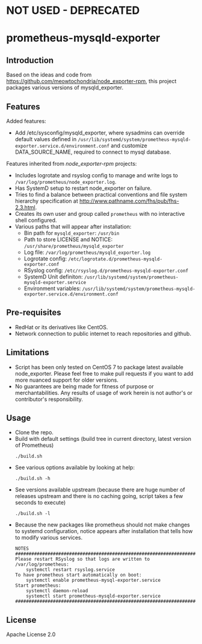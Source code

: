 # NOT USED - DEPRECATED

# prometheus-mysqld-exporter

## Introduction

Based on the ideas and code from https://github.com/meowtochondria/node_exporter-rpm, this project packages various versions of mysqld_exporter.

## Features

Added features:
* Add /etc/sysconfig/mysqld_exporter, where sysadmins can override default values defined in `/usr/lib/systemd/system/prometheus-mysqld-exporter.service.d/environment.conf` and customize DATA_SOURCE_NAME, required to connect to mysql database.

Features inherited from *node_exporter-rpm* projects:
* Includes logrotate and rsyslog config to manage and write logs to `/var/log/prometheus/node_exporter.log`.
* Has SystemD setup to restart node_exporter on failure.
* Tries to find a balance between practical conventions and file system hierarchy specification at http://www.pathname.com/fhs/pub/fhs-2.3.html.
* Creates its own user and group called `prometheus` with no interactive shell configured.
* Various paths that will appear after installation:
    * Bin path for `mysqld_exporter`: `/usr/bin`
    * Path to store LICENSE and NOTICE: `/usr/share/prometheus/mysqld_exporter`
    * Log file: `/var/log/prometheus/mysqld_exporter.log`
    * Logrotate config: `/etc/logrotate.d/prometheus-mysqld-exporter.conf`
    * RSyslog config: `/etc/rsyslog.d/prometheus-mysqld-exporter.conf`
    * SystemD Unit definiton: `/usr/lib/systemd/system/prometheus-mysqld-exporter.service`
    * Environment variables: `/usr/lib/systemd/system/prometheus-mysqld-exporter.service.d/environment.conf`

## Pre-requisites

* RedHat or its derivatives like CentOS.
* Network connection to public internet to reach repositories and github.

## Limitations

* Script has been only tested on CentOS 7 to package latest available node_exporter. Please feel free to make pull requests if you want to add more nuanced support for older versions.
* No guarantees are being made for fitness of purpose or merchantabilities. Any results of usage of work herein is not author's or contributor's responsibility.

## Usage

* Clone the repo.
* Build with default settings (build tree in current directory, latest version of Prometheus)
    ```
    ./build.sh
    ```
* See various options available by looking at help:
    ```
    ./build.sh -h
    ```
* See versions available upstream (because there are huge number of releases upstream and there is no caching going, script takes a few seconds to execute)
    ```
    ./build.sh -l
    ```
* Because the new packages like prometheus should not make changes to systemd configuration, notice appears after installation that tells how to modify various services.
    ```
    NOTES ############################################################################
    Please restart RSyslog so that logs are written to /var/log/prometheus:
        systemctl restart rsyslog.service
    To have prometheus start automatically on boot:
        systemctl enable prometheus-mysql-exporter.service
    Start prometheus:
        systemctl daemon-reload
        systemctl start prometheus-mysqld-exporter.service
    ##################################################################################
    ```

## License

Apache License 2.0